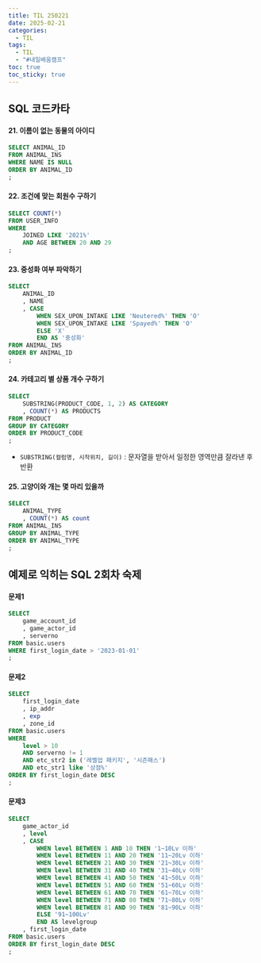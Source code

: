 ```yaml
---
title: TIL 250221
date: 2025-02-21
categories:
  - TIL
tags:
  - TIL
  - "#내일배움캠프"
toc: true
toc_sticky: true
---
```


## SQL 코드카타

#### 21. 이름이 없는 동물의 아이디
```sql
SELECT ANIMAL_ID
FROM ANIMAL_INS
WHERE NAME IS NULL
ORDER BY ANIMAL_ID
;
```

#### 22. 조건에 맞는 회원수 구하기
```sql
SELECT COUNT(*)
FROM USER_INFO
WHERE 
    JOINED LIKE '2021%'
    AND AGE BETWEEN 20 AND 29
;
```

#### 23. 중성화 여부 파악하기
```sql
SELECT
    ANIMAL_ID
    , NAME
    , CASE
        WHEN SEX_UPON_INTAKE LIKE 'Neutered%' THEN 'O'
        WHEN SEX_UPON_INTAKE LIKE 'Spayed%' THEN 'O'
        ELSE 'X'
        END AS '중성화'
FROM ANIMAL_INS
ORDER BY ANIMAL_ID
;
```

#### 24. 카테고리 별 상품 개수 구하기
```sql
SELECT 
    SUBSTRING(PRODUCT_CODE, 1, 2) AS CATEGORY
    , COUNT(*) AS PRODUCTS
FROM PRODUCT
GROUP BY CATEGORY
ORDER BY PRODUCT_CODE
;
```
- ```SUBSTRING(컬럼명, 시작위치, 길이)``` : 문자열을 받아서 일정한 영역만큼 잘라낸 후 반환


#### 25. 고양이와 개는 몇 마리 있을까
```sql
SELECT
    ANIMAL_TYPE
    , COUNT(*) AS count
FROM ANIMAL_INS
GROUP BY ANIMAL_TYPE
ORDER BY ANIMAL_TYPE
;
```


## 예제로 익히는 SQL 2회차 숙제

#### 문제1
```sql
SELECT 
	game_account_id
	, game_actor_id
	, serverno
FROM basic.users
WHERE first_login_date > '2023-01-01'
;
```

#### 문제2
```sql
SELECT
	first_login_date
	, ip_addr
	, exp
	, zone_id
FROM basic.users
WHERE 
	level > 10
	AND serverno != 1
	AND etc_str2 in ('레벨업 패키지', '시즌패스')
	AND etc_str1 like '상점%'
ORDER BY first_login_date DESC
;
```

#### 문제3
```sql
SELECT
	game_actor_id
	, level
	, CASE 
		WHEN level BETWEEN 1 AND 10 THEN '1~10Lv 이하'
		WHEN level BETWEEN 11 AND 20 THEN '11~20Lv 이하'
		WHEN level BETWEEN 21 AND 30 THEN '21~30Lv 이하'
		WHEN level BETWEEN 31 AND 40 THEN '31~40Lv 이하'
		WHEN level BETWEEN 41 AND 50 THEN '41~50Lv 이하'
		WHEN level BETWEEN 51 AND 60 THEN '51~60Lv 이하'
		WHEN level BETWEEN 61 AND 70 THEN '61~70Lv 이하'
		WHEN level BETWEEN 71 AND 80 THEN '71~80Lv 이하'
		WHEN level BETWEEN 81 AND 90 THEN '81~90Lv 이하'
		ELSE '91~100Lv'
		END AS levelgroup
	, first_login_date
FROM basic.users
ORDER BY first_login_date DESC
;
```